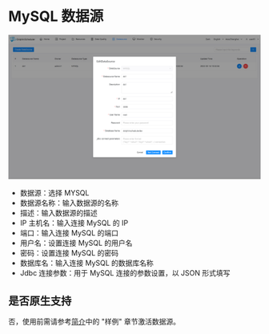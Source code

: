 # MySQL 数据源

![mysql](../../../../img/new_ui/dev/datasource/mysql.png)

- 数据源：选择 MYSQL
- 数据源名称：输入数据源的名称
- 描述：输入数据源的描述
- IP 主机名：输入连接 MySQL 的 IP
- 端口：输入连接 MySQL 的端口
- 用户名：设置连接 MySQL 的用户名
- 密码：设置连接 MySQL 的密码
- 数据库名：输入连接 MySQL 的数据库名称
- Jdbc 连接参数：用于 MySQL 连接的参数设置，以 JSON 形式填写

## 是否原生支持

否，使用前需请参考[简介](introduction.md)中的 "样例" 章节激活数据源。
